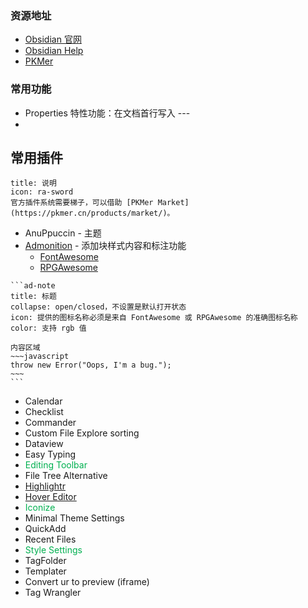 ### 资源地址
- [Obsidian 官网](https://obsidian.md/)
- [Obsidian Help](https://publish.obsidian.md/help-zh/)
- [PKMer](https://pkmer.cn/)
### 常用功能
- Properties 特性功能：在文档首行写入 ---
- 
## 常用插件

```ad-note
title: 说明
icon: ra-sword
官方插件系统需要梯子，可以借助 [PKMer Market](https://pkmer.cn/products/market/)。
```

- AnuPpuccin - 主题
- [Admonition](https://github.com/javalent/admonitions) - 添加块样式内容和标注功能
	- [FontAwesome](https://fontawesome.com/v6/search?o=r&m=free)
	- [RPGAwesome](https://nagoshiashumari.github.io/Rpg-Awesome/)
````
```ad-note
title: 标题
collapse: open/closed，不设置是默认打开状态
icon: 提供的图标名称必须是来自 FontAwesome 或 RPGAwesome 的准确图标名称
color: 支持 rgb 值

内容区域
~~~javascript
throw new Error("Oops, I'm a bug.");
~~~
```
````
- Calendar
- Checklist
- Commander
- Custom File Explore sorting
- Dataview
- Easy Typing
- <font color="#00b050">Editing Toolbar</font>
- File Tree Alternative
- [Highlightr](https://github.com/chetachiezikeuzor/Highlightr-Plugin)
- [Hover Editor](https://github.com/nothingislost/obsidian-hover-editor)
- <font color="#00b050">Iconize</font>
- Minimal Theme Settings
- QuickAdd
- Recent Files
- <font color="#00b050">Style Settings</font>
- TagFolder
- Templater
- Convert ur  to preview (iframe)
- Tag Wrangler

